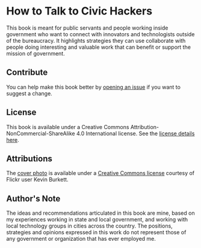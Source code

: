 # How to Talk to Civic Hackers

This book is meant for public servants and people working inside government who want to connect with innovators and technologists outside of the bureaucracy. It highlights strategies they can use collaborate with people doing interesting and valuable work that can benefit or support the mission of government. 

## Contribute

You can help make this book better by [opening an issue](https://github.com/mheadd/how-to-talk-to-civic-hackers/issues) if you want to suggest a change.

## License

This book is available under a Creative Commons Attribution-NonCommercial-ShareAlike 4.0 International license. See the [license details here](https://creativecommons.org/licenses/by-nc-sa/4.0/).

## Attributions

The [cover photo](cover.jpg) is available under a [Creative Commons license](https://creativecommons.org/licenses/by-sa/2.0/) courtesy of Flickr user Kevin Burkett.

## Author's Note

The ideas and recommendations articulated in this book are mine, based on my experiences working in state and local government, and working with local technology groups in cities across the country. The positions, strategies and opinions expressed in this work do not represent those of any government or organization that has ever employed me.
